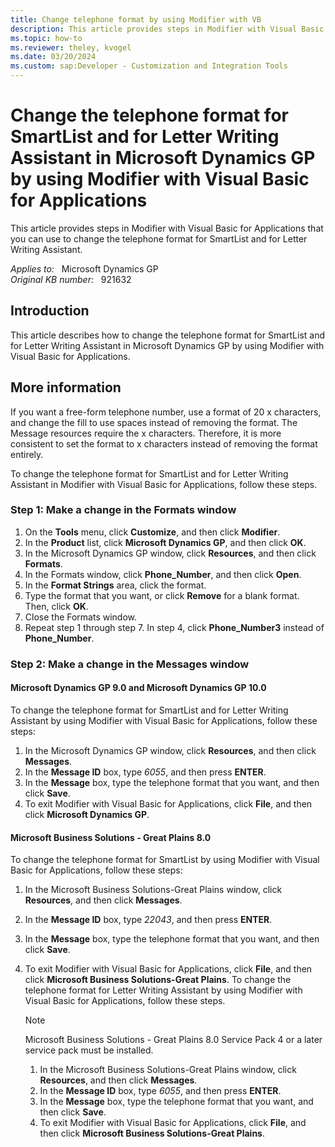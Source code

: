 ```yaml
---
title: Change telephone format by using Modifier with VB
description: This article provides steps in Modifier with Visual Basic for Applications that you can use to change the telephone format for SmartList and for Letter Writing Assistant.
ms.topic: how-to
ms.reviewer: theley, kvogel
ms.date: 03/20/2024
ms.custom: sap:Developer - Customization and Integration Tools
---
```

# Change the telephone format for SmartList and for Letter Writing Assistant in Microsoft Dynamics GP by using Modifier with Visual Basic for Applications

This article provides steps in Modifier with Visual Basic for Applications that you can use to change the telephone format for SmartList and for Letter Writing Assistant.

_Applies to:_ &nbsp; Microsoft Dynamics GP  
_Original KB number:_ &nbsp; 921632

## Introduction

This article describes how to change the telephone format for SmartList and for Letter Writing Assistant in Microsoft Dynamics GP by using Modifier with Visual Basic for Applications.

## More information

If you want a free-form telephone number, use a format of 20 x characters, and change the fill to use spaces instead of removing the format. The Message resources require the x characters. Therefore, it is more consistent to set the format to x characters instead of removing the format entirely.

To change the telephone format for SmartList and for Letter Writing Assistant in Modifier with Visual Basic for Applications, follow these steps.

### Step 1: Make a change in the Formats window

1. On the **Tools** menu, click **Customize**, and then click **Modifier**.
2. In the **Product** list, click **Microsoft Dynamics GP**, and then click **OK**.
3. In the Microsoft Dynamics GP window, click **Resources**, and then click **Formats**.
4. In the Formats window, click **Phone_Number**, and then click **Open**.
5. In the **Format Strings** area, click the format.
6. Type the format that you want, or click **Remove** for a blank format. Then, click **OK**.
7. Close the Formats window.
8. Repeat step 1 through step 7. In step 4, click **Phone_Number3** instead of **Phone_Number**.

### Step 2: Make a change in the Messages window

#### Microsoft Dynamics GP 9.0 and Microsoft Dynamics GP 10.0

To change the telephone format for SmartList and for Letter Writing Assistant by using Modifier with Visual Basic for Applications, follow these steps:

1. In the Microsoft Dynamics GP window, click **Resources**, and then click **Messages**.
2. In the **Message ID** box, type *6055*, and then press **ENTER**.
3. In the **Message** box, type the telephone format that you want, and then click **Save**.
4. To exit Modifier with Visual Basic for Applications, click **File**, and then click **Microsoft Dynamics GP**.

#### Microsoft Business Solutions - Great Plains 8.0

To change the telephone format for SmartList by using Modifier with Visual Basic for Applications, follow these steps:

1. In the Microsoft Business Solutions-Great Plains window, click **Resources**, and then click **Messages**.
2. In the **Message ID** box, type *22043*, and then press **ENTER**.
3. In the **Message** box, type the telephone format that you want, and then click **Save**.
4. To exit Modifier with Visual Basic for Applications, click **File**, and then click **Microsoft Business Solutions-Great Plains**. To change the telephone format for Letter Writing Assistant by using Modifier with Visual Basic for Applications, follow these steps.

    > [!NOTE]
    > Microsoft Business Solutions - Great Plains 8.0 Service Pack 4 or a later service pack must be installed.

    1. In the Microsoft Business Solutions-Great Plains window, click **Resources**, and then click **Messages**.
    2. In the **Message ID** box, type *6055*, and then press **ENTER**.
    3. In the **Message** box, type the telephone format that you want, and then click **Save**.
    4. To exit Modifier with Visual Basic for Applications, click **File**, and then click **Microsoft Business Solutions-Great Plains**.
